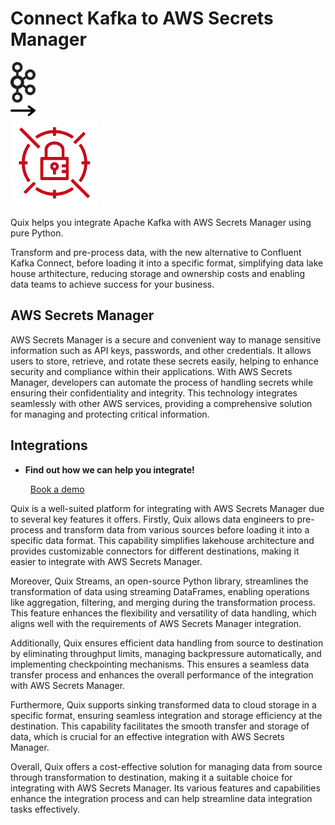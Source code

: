 # Connect Kafka to AWS Secrets Manager

<div class="connect-images cards blog-grid-card" markdown>
<div>
<img src="../images/kafka_logo.png" width="40px" />
</div>
<div>
<img src="../images/arrow.svg" width="40px" />
</div>
<div>
<img src="./images/aws-secrets-manager_1.jpg" />
</div>
</div>

Quix helps you integrate Apache Kafka with AWS Secrets Manager using pure Python.

Transform and pre-process data, with the new alternative to Confluent Kafka Connect, before loading it into a specific format, simplifying data lake house arthitecture, reducing storage and ownership costs and enabling data teams to achieve success for your business.

## AWS Secrets Manager

AWS Secrets Manager is a secure and convenient way to manage sensitive information such as API keys, passwords, and other credentials. It allows users to store, retrieve, and rotate these secrets easily, helping to enhance security and compliance within their applications. With AWS Secrets Manager, developers can automate the process of handling secrets while ensuring their confidentiality and integrity. This technology integrates seamlessly with other AWS services, providing a comprehensive solution for managing and protecting critical information.

## Integrations

<div class="grid cards" markdown>

- __Find out how we can help you integrate!__

    <a class="md-button md-button--primary" href="https://share.hsforms.com/1iW0TmZzKQMChk0lxd_tGiw4yjw2?__hstc=175542013.2303933fbd746c0ac86d9ccbe9bc9100.1728383268831.1729603416735.1729620918855.31&__hssc=175542013.1.1729620918855&__hsfp=2132701734" target="_blank" style="margin:.5rem;">Book a demo</a>

</div>


Quix is a well-suited platform for integrating with AWS Secrets Manager due to several key features it offers. Firstly, Quix allows data engineers to pre-process and transform data from various sources before loading it into a specific data format. This capability simplifies lakehouse architecture and provides customizable connectors for different destinations, making it easier to integrate with AWS Secrets Manager.

Moreover, Quix Streams, an open-source Python library, streamlines the transformation of data using streaming DataFrames, enabling operations like aggregation, filtering, and merging during the transformation process. This feature enhances the flexibility and versatility of data handling, which aligns well with the requirements of AWS Secrets Manager integration.

Additionally, Quix ensures efficient data handling from source to destination by eliminating throughput limits, managing backpressure automatically, and implementing checkpointing mechanisms. This ensures a seamless data transfer process and enhances the overall performance of the integration with AWS Secrets Manager.

Furthermore, Quix supports sinking transformed data to cloud storage in a specific format, ensuring seamless integration and storage efficiency at the destination. This capability facilitates the smooth transfer and storage of data, which is crucial for an effective integration with AWS Secrets Manager.

Overall, Quix offers a cost-effective solution for managing data from source through transformation to destination, making it a suitable choice for integrating with AWS Secrets Manager. Its various features and capabilities enhance the integration process and can help streamline data integration tasks effectively.

